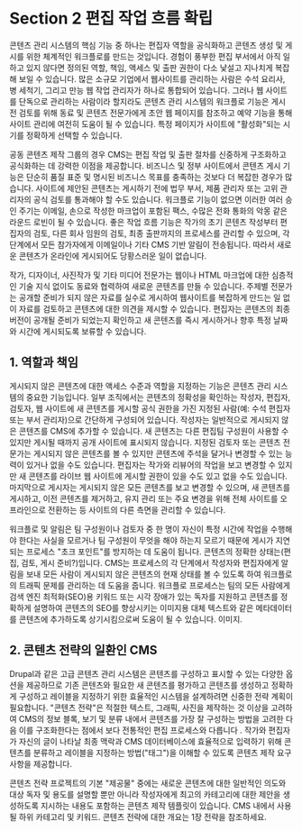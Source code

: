 # Section 2 편집 작업 흐름 확립

콘텐츠 관리 시스템의 핵심 기능 중 하나는 편집자 역할을 공식화하고 콘텐츠 생성 및 게시를 위한 체계적인 워크플로를 만드는 것입니다. 경험이 풍부한 편집 부서에서 아직 일하고 있지 않다면 정의된 역할, 책임, 액세스 및 출판 권한이 다소 낯설고 지나치게 복잡해 보일 수 있습니다. 많은 소규모 기업에서 웹사이트를 관리하는 사람은 수석 요리사, 병 세척기, 그리고 만능 웹 작업 관리자가 하나로 통합되어 있습니다. 그러나 웹 사이트를 단독으로 관리하는 사람이라 할지라도 콘텐츠 관리 시스템의 워크플로 기능은 게시 전 검토를 위해 동료 및 콘텐츠 전문가에게 초안 웹 페이지를 참조하고 예약 기능을 통해 사이트 관리에 여전히 도움이 될 수 있습니다. 특정 페이지가 사이트에 "활성화"되는 시기를 정확하게 선택할 수 있습니다.

공동 콘텐츠 제작 그룹의 경우 CMS는 편집 작업 및 출판 절차를 신중하게 구조화하고 공식화하는 데 강력한 이점을 제공합니다. 비즈니스 및 정부 사이트에서 콘텐츠 게시 기능은 단순히 품질 표준 및 명시된 비즈니스 목표를 충족하는 것보다 더 복잡한 경우가 많습니다. 사이트에 제안된 콘텐츠는 게시하기 전에 법무 부서, 제품 관리자 또는 고위 관리자의 공식 검토를 통과해야 할 수도 있습니다. 워크플로 기능이 없으면 이러한 여러 승인 주기는 이메일, 손으로 작성한 마크업이 포함된 팩스, 수많은 전화 통화의 악몽 같은 라운드 로빈이 될 수 있습니다. 좋은 작업 흐름 기능은 작가의 초기 콘텐츠 작성부터 편집자의 검토, 다른 회사 임원의 검토, 최종 출판까지의 프로세스를 관리할 수 있으며, 각 단계에서 모든 참가자에게 이메일이나 기타 CMS 기반 알림이 전송됩니다. 따라서 새로운 콘텐츠가 온라인에 게시되어도 당황스러운 일이 없습니다.

작가, 디자이너, 사진작가 및 기타 미디어 전문가는 웹이나 HTML 마크업에 대한 심층적인 기술 지식 없이도 동료와 협력하여 새로운 콘텐츠를 만들 수 있습니다. 주제별 전문가는 공개할 준비가 되지 않은 자료를 실수로 게시하여 웹사이트를 복잡하게 만드는 일 없이 자료를 검토하고 콘텐츠에 대한 의견을 제시할 수 있습니다. 편집자는 콘텐츠의 최종 버전이 공개될 준비가 되었는지 확인하고 새 콘텐츠를 즉시 게시하거나 향후 특정 날짜와 시간에 게시되도록 보류할 수 있습니다.

## 1. 역할과 책임

게시되지 않은 콘텐츠에 대한 액세스 수준과 역할을 지정하는 기능은 콘텐츠 관리 시스템의 중요한 기능입니다. 일부 조직에서는 콘텐츠의 정확성을 확인하는 작성자, 편집자, 검토자, 웹 사이트에 새 콘텐츠를 게시할 공식 권한을 가진 지정된 사람(예: 수석 편집자 또는 부서 관리자)으로 간단하게 구성되어 있습니다. 작성자는 일반적으로 게시되지 않은 콘텐츠를 CMS에 추가할 수 있습니다. 새 콘텐츠는 다른 편집팀 구성원이 사용할 수 있지만 게시될 때까지 공개 사이트에 표시되지 않습니다. 지정된 검토자 또는 콘텐츠 전문가는 게시되지 않은 콘텐츠를 볼 수 있지만 콘텐츠에 주석을 달거나 변경할 수 있는 능력이 있거나 없을 수도 있습니다. 편집자는 작가와 리뷰어의 작업을 보고 변경할 수 있지만 새 콘텐츠를 라이브 웹 사이트에 게시할 권한이 있을 수도 있고 없을 수도 있습니다. 마지막으로 게시자는 게시되지 않은 모든 콘텐츠를 보고 변경할 수 있으며, 새 콘텐츠를 게시하고, 이전 콘텐츠를 제거하고, 유지 관리 또는 주요 변경을 위해 전체 사이트를 오프라인으로 전환하는 등 사이트의 다른 측면을 관리할 수 있습니다.

워크플로 및 알림은 팀 구성원이나 검토자 중 한 명이 자신이 특정 시간에 작업을 수행해야 한다는 사실을 모르거나 팀 구성원이 무엇을 해야 하는지 모르기 때문에 게시가 지연되는 프로세스 "초크 포인트"를 방지하는 데 도움이 됩니다. 콘텐츠의 정확한 상태는(편집, 검토, 게시 준비?)입니다. CMS는 프로세스의 각 단계에서 작성자와 편집자에게 알림을 보내 모든 사람이 게시되지 않은 콘텐츠의 현재 상태를 볼 수 있도록 하여 워크플로의 트래픽 문제를 관리하는 데 도움을 줍니다. 워크플로 프로세스는 팀의 모든 사람에게 검색 엔진 최적화(SEO)용 키워드 또는 시각 장애가 있는 독자를 지원하고 콘텐츠를 정확하게 설명하여 콘텐츠의 SEO를 향상시키는 이미지용 대체 텍스트와 같은 메타데이터를 콘텐츠에 추가하도록 상기시킴으로써 도움이 될 수 있습니다. 이미지.

## 2. 콘텐츠 전략의 일환인 CMS

Drupal과 같은 고급 콘텐츠 관리 시스템은 콘텐츠를 구성하고 표시할 수 있는 다양한 옵션을 제공하므로 기존 콘텐츠와 필요한 새 콘텐츠를 평가하고 콘텐츠를 생성하고 정확하게 구성하고 레이블을 지정하기 위한 효율적인 시스템을 설계하려면 신중한 전략 계획이 필요합니다. "콘텐츠 전략"은 적절한 텍스트, 그래픽, 사진을 제작하는 것 이상을 고려하여 CMS의 정보 블록, 보기 및 분류 내에서 콘텐츠를 가장 잘 구성하는 방법을 고려한 다음 이를 구조화한다는 점에서 보다 전통적인 편집 프로세스와 다릅니다 . 작가와 편집자가 자신의 글이 나타날 최종 맥락과 CMS 데이터베이스에 효율적으로 입력하기 위해 콘텐츠를 분류하고 레이블을 지정하는 방법("태그")을 이해할 수 있도록 콘텐츠 제작 요구 사항을 제공합니다.

콘텐츠 전략 프로젝트의 기본 "제공물" 중에는 새로운 콘텐츠에 대한 일반적인 의도와 대상 독자 및 용도를 설명할 뿐만 아니라 작성자에게 최고의 카테고리에 대한 제안을 생성하도록 지시하는 내용도 포함하는 콘텐츠 제작 템플릿이 있습니다. CMS 내에서 사용될 하위 카테고리 및 키워드. 콘텐츠 전략에 대한 개요는 1장 전략을 참조하세요.
